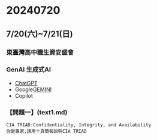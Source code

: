 # 20240720

## 7/20(六)~7/21(日)
### 東臺灣高中職生資安盛會


### GenAI 生成式AI 
- [ChatGPT](https://chatgpt.com/)
- Google[GEMINI](https://gemini.google.com/app?hl=zh-TW)
- Copilot 

### 【問題一】(text1.md)
```
CIA TRIAD:Confidentiality, Integrity, and Availability
你是專家,請用十頁簡報說明CIA TRIAD
```
